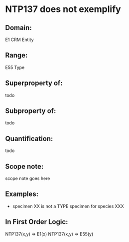 # NTP137 does not exemplify

## Domain: 

E1 CRM Entity

## Range: 

E55 Type

## Superproperty of: 

todo

## Subproperty of: 

todo

## Quantification: 

todo

## Scope note: 

scope note goes here

## Examples: 

* specimen XX is not a TYPE specimen for species XXX

## In First Order Logic: 

NTP137(x,y) ⇒ E1(x)
NTP137(x,y) ⇒ E55(y)

